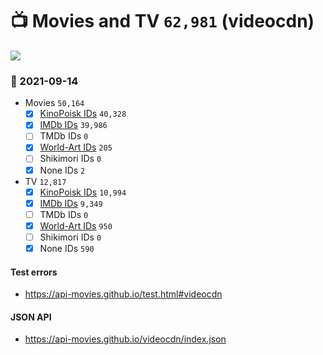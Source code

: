 # :tv: Movies and TV `62,981` (videocdn)

<a href="https://API-Movies.github.io"><img src="https://API-Movies.github.io/banner.png?cache"></a>

### :date: 2021-09-14
- Movies `50,164`
  - [x] <a href="https://API-Movies.github.io/videocdn/movie_kinopoisk_ids.json">KinoPoisk IDs</a> `40,328`
  - [x] <a href="https://API-Movies.github.io/videocdn/movie_imdb_ids.json">IMDb IDs</a> `39,986`
  - [ ] TMDb IDs `0`
  - [x] <a href="https://API-Movies.github.io/videocdn/movie_world_art_ids.json">World-Art IDs</a> `205`
  - [ ] Shikimori IDs `0`
  - [x] None IDs `2`
- TV `12,817`
  - [x] <a href="https://API-Movies.github.io/videocdn/tv_kinopoisk_ids.json">KinoPoisk IDs</a> `10,994`
  - [x] <a href="https://API-Movies.github.io/videocdn/tv_imdb_ids.json">IMDb IDs</a> `9,349`
  - [ ] TMDb IDs `0`
  - [x] <a href="https://API-Movies.github.io/videocdn/tv_world_art_ids.json">World-Art IDs</a> `950`
  - [ ] Shikimori IDs `0`
  - [x] None IDs `590`
#### Test errors
- <a href='https://api-movies.github.io/test.html#videocdn'>https://api-movies.github.io/test.html#videocdn</a>
#### JSON API
- <a href='https://api-movies.github.io/videocdn/index.json'>https://api-movies.github.io/videocdn/index.json</a>
